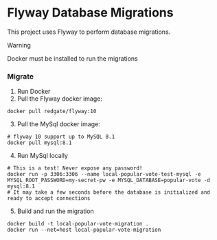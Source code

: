 # Flyway Database Migrations
This project uses Flyway to perform database migrations.

> [!WARNING]
> Docker must be installed to run the migrations

### Migrate
1. Run Docker
2. Pull the Flyway docker image:
```console
docker pull redgate/flyway:10
```
3. Pull the MySql docker image:
```console
# flyway 10 support up to MySQL 8.1
docker pull mysql:8.1
```
4. Run MySql locally
```console
# This is a test! Never expose any password!
docker run -p 3306:3306 --name local-popular-vote-test-mysql -e MYSQL_ROOT_PASSWORD=my-secret-pw -e MYSQL_DATABASE=popular-vote -d mysql:8.1
# It may take a few seconds before the database is initialized and ready to accept connections
```
5. Build and run the migration
```console
docker build -t local-popular-vote-migration .
docker run --net=host local-popular-vote-migration
```